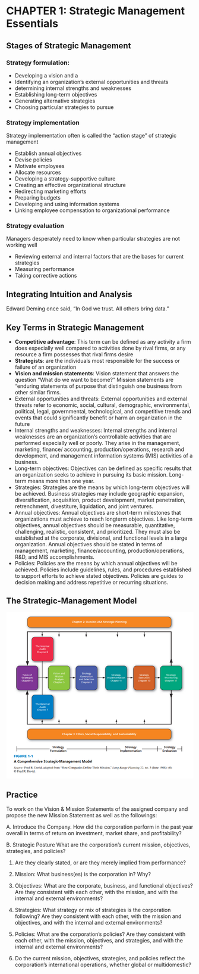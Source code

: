 # CHAPTER 1: Strategic Management Essentials

## Stages of Strategic Management
### Strategy formulation: 
- Developing a vision and a 
- Identifying an organization’s external opportunities and threats
- determining internal strengths and weaknesses
- Establishing long-term objectives
- Generating alternative strategies
- Choosing particular strategies to pursue
### Strategy implementation
Strategy implementation often is called the “action stage” of strategic management

- Establish annual objectives
- Devise policies
- Motivate employees
- Allocate resources
- Developing a strategy-supportive culture
- Creating an effective organizational structure
- Redirecting marketing efforts
- Preparing budgets
- Developing and using information systems
- Linking employee compensation to organizational performance

### Strategy evaluation
Managers desperately need to know when particular strategies are not working well

- Reviewing external and internal factors that are the bases for current strategies
- Measuring performance
- Taking corrective actions

## Integrating Intuition and Analysis
Edward Deming once said, “In God we trust. All others bring data.”

## Key Terms in Strategic Management

- **Competitive advantage**: This term can be defined as any activity a firm does especially well compared to activities done by rival firms, or any resource a firm possesses that rival firms desire
- **Strategists**: are the individuals most responsible for the success or failure of an organization
- **Vision and mission statements**: Vision statement that answers the question “What do we want to become?” Mission statements are “enduring statements of purpose that distinguish one business from other similar firms.
- External opportunities and threats: External opportunities and external threats refer to economic, social, cultural, demographic, environmental, political, legal, governmental, technological, and competitive trends and events that could significantly benefit or harm an organization in the future
- Internal strengths and weaknesses: Internal strengths and internal weaknesses are an organization’s controllable activities that are performed especially well or poorly. They arise in the management, marketing, finance/ accounting, production/operations, research and development, and management information systems (MIS) activities of a business.
- Long-term objectives: Objectives can be defined as specific results that an organization seeks to achieve in pursuing its basic mission. Long-term means more than one year.
- Strategies: Strategies are the means by which long-term objectives will be achieved. Business strategies may include geographic expansion, diversification, acquisition, product development, market penetration, retrenchment, divestiture, liquidation, and joint ventures.
- Annual objectives: Annual objectives are short-term milestones that organizations must achieve to reach longterm objectives. Like long-term objectives, annual objectives should be measurable, quantitative, challenging, realistic, consistent, and prioritized. They must also be established at the corporate, divisional, and functional levels in a large organization. Annual objectives should be stated in terms of management, marketing, finance/accounting, production/operations, R&D, and MIS accomplishments. 
- Policies: Policies are the means by which annual objectives will be achieved. Policies include guidelines, rules, and procedures established to support efforts to achieve stated objectives. Policies are guides to decision making and address repetitive or recurring situations.

## The Strategic-Management Model

![The Strategic-Management Model](images/The%20Strategic-Management%20Model.png)

## Practice
To work on the Vision & Mission Statements of the assigned company and propose the new Mission Statement as well as the followings:

A.	Introduce the Company. How did the corporation perform in the past year overall in terms of return on investment, market share, and profitability?

B.	Strategic Posture What are the corporation’s current mission, objectives, strategies, and policies?

1. Are they clearly stated, or are they merely implied from performance?

2. Mission: What business(es) is the corporation in? Why? 
3. Objectives: What are the corporate, business, and functional objectives? Are they consistent with each other, with the mission, and with the internal and external environments?
4. Strategies: What strategy or mix of strategies is the corporation following? Are they consistent with each other, with the mission and objectives, and with the internal and external environments? 
5. Policies: What are the corporation’s policies? Are they consistent with each other, with the mission, objectives, and strategies, and with the internal and external environments? 
6. Do the current mission, objectives, strategies, and policies reflect the corporation’s international operations, whether global or multidomestic?
